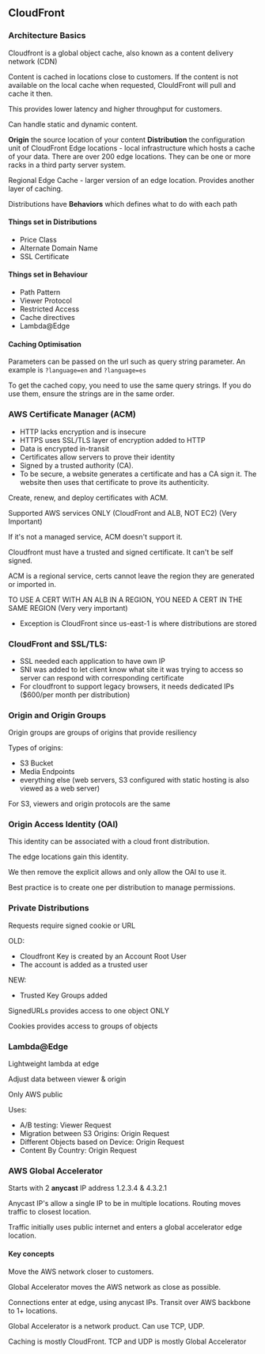 ## CloudFront

### Architecture Basics

Cloudfront is a global object cache, also known as a content delivery network (CDN)

Content is cached in locations close to customers.
If the content is not available on the local cache when requested, ClouldFront
will pull and cache it then.

This provides lower latency and higher throughput for customers.

Can handle static and dynamic content.

**Origin**  the source location of your content
**Distribution** the configuration unit of CloudFront
Edge locations - local infrastructure which hosts a cache of your data.
There are over 200 edge locations. They can be one or more racks in a
third party server system.

Regional Edge Cache - larger version of an edge location. Provides
another layer of caching.

Distributions have **Behaviors** which defines what to do with each path

#### Things set in Distributions
- Price Class
- Alternate Domain Name
- SSL Certificate

#### Things set in Behaviour
- Path Pattern
- Viewer Protocol
- Restricted Access
- Cache directives
- Lambda@Edge


#### Caching Optimisation

Parameters can be passed on the url such as query string parameter.
An example is `?language=en` and `?language=es`

To get the cached copy, you need to use the same query strings. If you do
use them, ensure the strings are in the same order.

### AWS Certificate Manager (ACM)

- HTTP lacks encryption and is insecure
- HTTPS uses SSL/TLS layer of encryption added to HTTP
- Data is encrypted in-transit
- Certificates allow servers to prove their identity
- Signed by a trusted authority (CA).
- To be secure, a website generates a certificate and has a CA sign it. The
website then uses that certificate to prove its authenticity.

Create, renew, and deploy certificates with ACM.

Supported AWS services ONLY (CloudFront and ALB, NOT EC2) (Very Important)

If it's not a managed service, ACM doesn't support it.

Cloudfront must have a trusted and signed certificate. It can't be self signed.

ACM is a regional service, certs cannot leave the region they are generated or imported in.

TO USE A CERT WITH AN ALB IN A REGION, YOU NEED A CERT IN THE SAME REGION (Very very important)
  - Exception is CloudFront since us-east-1 is where distributions are stored

### CloudFront and SSL/TLS:
- SSL needed each application to have own IP
- SNI was added to let client know what site it was trying to access so server can respond with corresponding certificate
- For cloudfront to support legacy browsers, it needs dedicated IPs ($600/per month per distribution)

### Origin and Origin Groups
Origin groups are groups of origins that provide resiliency

Types of origins:
- S3 Bucket
- Media Endpoints
- everything else (web servers, S3 configured with static hosting is also viewed as a web server)

For S3, viewers and origin protocols are the same


### Origin Access Identity (OAI)

This identity can be associated with a cloud front distribution.

The edge locations gain this identity.

We then remove the explicit allows and only allow the OAI to use it.

Best practice is to create one per distribution to manage permissions.

### Private Distributions
Requests require signed cookie or URL

OLD:
- Cloudfront Key is created by an Account Root User
- The account is added as a trusted user

NEW:
- Trusted Key Groups added

SignedURLs provides access to one object ONLY

Cookies provides access to groups of objects

### Lambda@Edge
Lightweight lambda at edge

Adjust data between viewer & origin

Only AWS public

Uses:
- A/B testing: Viewer Request
- Migration between S3 Origins: Origin Request
- Different Objects based on Device: Origin Request
- Content By Country: Origin Request

  
### AWS Global Accelerator

Starts with 2 **anycast** IP address
1.2.3.4 & 4.3.2.1

Anycast IP's allow a single IP to be in multiple locations.
Routing moves traffic to closest location.

Traffic initially uses public internet and enters a global
accelerator edge location.

#### Key concepts

Move the AWS network closer to customers.

Global Accelerator moves the AWS network as close as possible.

Connections enter at edge, using anycast IPs. Transit over AWS backbone to 1+
locations.

Global Accelerator is a network product. Can use TCP, UDP.

Caching is mostly CloudFront. TCP and UDP is mostly Global Accelerator
